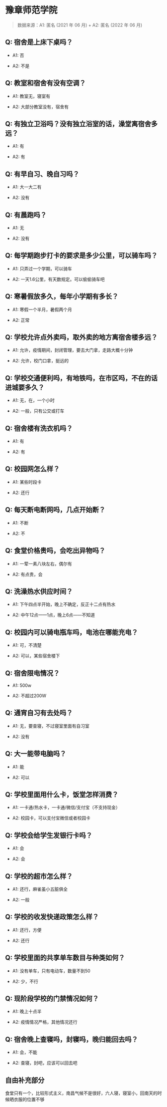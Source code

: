 # 豫章师范学院

> 数据来源：A1: 匿名 (2021 年 06 月) + A2: 匿名 (2022 年 06 月)

## Q: 宿舍是上床下桌吗？

- A1: 否

- A2: 不是

## Q: 教室和宿舍有没有空调？

- A1: 教室无，寝室有

- A2: 大部分教室没有，宿舍有

## Q: 有独立卫浴吗？没有独立浴室的话，澡堂离宿舍多远？

- A1: 有

- A2: 有

## Q: 有早自习、晚自习吗？

- A1: 大一大二有

- A2: 没有

## Q: 有晨跑吗？

- A1: 无

- A2: 没有

## Q: 每学期跑步打卡的要求是多少公里，可以骑车吗？

- A1: 只弄过一个学期，可以骑车

- A2: 一天1.6公里，有天数规定。可以偷偷骑车吧

## Q: 寒暑假放多久，每年小学期有多长？

- A1: 寒假一个半月，暑假两个月

- A2: 正常

## Q: 学校允许点外卖吗，取外卖的地方离宿舍楼多远？

- A1: 允许，疫情期间，封闭管理，要去大门拿，走路大概十分钟

- A2: 允许，校门口拿，挺远的

## Q: 学校交通便利吗，有地铁吗，在市区吗，不在的话进城要多久？

- A1: 无，在，一个小时

- A2: 一般，只有公交或打车

## Q: 宿舍楼有洗衣机吗？

- A1: 有

- A2: 有

## Q: 校园网怎么样？

- A1: 某些时段卡

- A2: 还行

## Q: 每天断电断网吗，几点开始断？

- A1: 不断

- A2: 不

## Q: 食堂价格贵吗，会吃出异物吗？

- A1: 一荤一素八块左右，偶尔有

- A2: 有点贵，会

## Q: 洗澡热水供应时间？

- A1: 下午四点半开始，晚上不确定，反正十二点有热水

- A2: 中午12点——1点，晚上6点——不知道

## Q: 校园内可以骑电瓶车吗，电池在哪能充电？

- A1: 可，不清楚

- A2: 可以，某些宿舍楼下

## Q: 宿舍限电情况？

- A1: 500w

- A2: 不超过200W

## Q: 通宵自习有去处吗？

- A1: 无，要查寝，不过寝室里面有自习室

- A2: 没有

## Q: 大一能带电脑吗？

- A1: 能

- A2: 可以

## Q: 学校里面用什么卡，饭堂怎样消费？

- A1: 一卡通/热水卡，一卡通/微信/支付宝（不支持现金）

- A2: 校园卡，可以支付宝微信或者校园卡

## Q: 学校会给学生发银行卡吗？

- A1: 会

- A2: 会

## Q: 学校的超市怎么样？

- A1: 还行，麻雀虽小五脏俱全

- A2: 一般

## Q: 学校的收发快递政策怎么样？

- A1: 还行，方便

- A2: 还行

## Q: 学校里面的共享单车数目与种类如何？

- A1: 没有单车，只有电动车，数量不到50

- A2: 少，不行

## Q: 现阶段学校的门禁情况如何？

- A1: 晚上十点半

- A2: 疫情情况严格，其他情况还行

## Q: 宿舍晚上查寝吗，封寝吗，晚归能回去吗？

- A1: 会，不能

- A2: 查寝，封吧，应该可以回去吧

## 自由补充部分

食堂只有一个，比较形式主义，南昌气候不是很好，六人寝，寝室小，回南天的时候晒衣服的位置不够